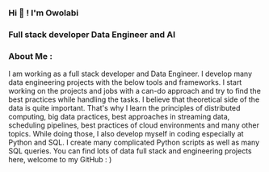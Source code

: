 ### Hi 👋 ! I'm Owolabi
### Full stack developer Data Engineer and AI
### About Me :

I am working as a full stack developer and  Data Engineer. I develop many data engineering projects with the below tools and frameworks. I start working on the projects and jobs with a can-do approach and try to find the best practices while handling the tasks. I believe that theoretical side of the data is quite important. That's why I learn the principles of distributed computing, big data practices, best approaches in streaming data, scheduling pipelines, best practices of cloud environments and many other topics. While doing those, I also develop myself in coding especially at Python and SQL. I create many complicated Python scripts as well as many SQL queries. You can find lots of data full stack and engineering projects here, welcome to my GitHub :
)









<!--
**owolabi-develop/owolabi-develop** is a ✨ _special_ ✨ repository because its `README.md` (this file) appears on your GitHub profile.


